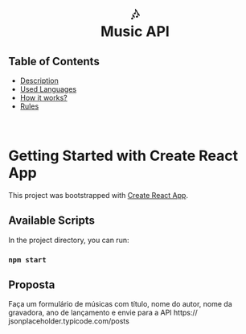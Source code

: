 <h1 align="center">
  🎶<br>Music API
</h1>

## Table of Contents
  * [Description](#description)
  * [Used Languages](#used-languages)
  * [How it works?](#works)
  * [Rules](#rules)
<br><br><br>


# Getting Started with Create React App

This project was bootstrapped with [Create React App](https://github.com/facebook/create-react-app).

## Available Scripts

In the project directory, you can run:

### `npm start`


## Proposta
Faça um formulário de músicas com título, nome do autor, nome
da gravadora, ano de lançamento e envie para a API https://
jsonplaceholder.typicode.com/posts



